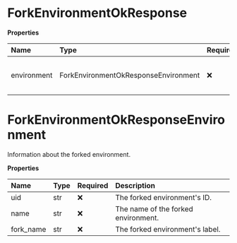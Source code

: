 # ForkEnvironmentOkResponse

**Properties**

| Name        | Type                                 | Required | Description                               |
| :---------- | :----------------------------------- | :------- | :---------------------------------------- |
| environment | ForkEnvironmentOkResponseEnvironment | ❌       | Information about the forked environment. |

# ForkEnvironmentOkResponseEnvironment

Information about the forked environment.

**Properties**

| Name      | Type | Required | Description                         |
| :-------- | :--- | :------- | :---------------------------------- |
| uid       | str  | ❌       | The forked environment's ID.        |
| name      | str  | ❌       | The name of the forked environment. |
| fork_name | str  | ❌       | The forked environment's label.     |

